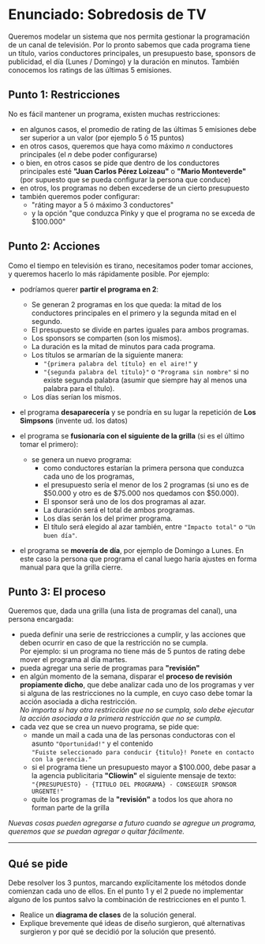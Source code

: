 # Enunciado: Sobredosis de TV

Queremos modelar un sistema que nos permita gestionar la programación de un canal de televisión. Por lo pronto sabemos que cada programa tiene un título, varios conductores principales, un presupuesto base, sponsors de publicidad, el día (Lunes / Domingo) y la duración en minutos. También conocemos los ratings de las últimas 5 emisiones.

## Punto 1: Restricciones

No es fácil mantener un programa, existen muchas restricciones:

- en algunos casos, el promedio de rating de las últimas 5 emisiones debe ser superior a un valor (por ejemplo 5 ó 15 puntos)
- en otros casos, queremos que haya como máximo *n* conductores principales (el *n* debe poder configurarse)
- o bien, en otros casos se pide que dentro de los conductores principales esté **"Juan Carlos Pérez Loizeau"** o **"Mario Monteverde"** (por supuesto que se pueda configurar la persona que conduce)
- en otros, los programas no deben excederse de un cierto presupuesto
- también queremos poder configurar:
    - "ráting mayor a 5 ó máximo 3 conductores"
    - y la opción "que conduzca Pinky y que el programa no se exceda de \$100.000"

## Punto 2: Acciones

Como el tiempo en televisión es tirano, necesitamos poder tomar acciones, y queremos hacerlo lo más rápidamente posible. Por ejemplo:

- podríamos querer **partir el programa en 2**:
    - Se generan 2 programas en los que queda: la mitad de los conductores principales en el primero y la segunda mitad en el segundo.
    - El presupuesto se divide en partes iguales para ambos programas.
    - Los sponsors se comparten (son los mismos).
    - La duración es la mitad de minutos para cada programa.
    - Los títulos se armarían de la siguiente manera:
        - `"{primera palabra del título} en el aire!"` y
        - `"{segunda palabra del título}"` o `"Programa sin nombre"` si no existe segunda palabra (asumir que siempre hay al menos una palabra para el título).
    - Los días serían los mismos.

- el programa **desaparecería** y se pondría en su lugar la repetición de **Los Simpsons** (invente ud. los datos)

- el programa se **fusionaría con el siguiente de la grilla** (si es el último tomar el primero):
    - se genera un nuevo programa:
        - como conductores estarían la primera persona que conduzca cada uno de los programas,
        - el presupuesto sería el menor de los 2 programas (si uno es de \$50.000 y otro es de \$75.000 nos quedamos con \$50.000).
        - El sponsor será uno de los dos programas al azar.
        - La duración será el total de ambos programas.
        - Los días serán los del primer programa.
        - El título será elegido al azar también, entre `"Impacto total"` o `"Un buen día"`.

- el programa se **movería de día**, por ejemplo de Domingo a Lunes. En este caso la persona que programa el canal luego haría ajustes en forma manual para que la grilla cierre.

## Punto 3: El proceso

Queremos que, dada una grilla (una lista de programas del canal), una persona encargada:

- pueda definir una serie de restricciones a cumplir, y las acciones que deben ocurrir en caso de que la restricción no se cumpla.  
  Por ejemplo: si un programa no tiene más de 5 puntos de rating debe mover el programa al día martes.
- pueda agregar una serie de programas para **"revisión"**
- en algún momento de la semana, disparar el **proceso de revisión propiamente dicho**, que debe analizar cada uno de los programas y ver si alguna de las restricciones no la cumple, en cuyo caso debe tomar la acción asociada a dicha restricción.  
  *No importa si hay otra restricción que no se cumpla, solo debe ejecutar la acción asociada a la primera restricción que no se cumpla.*
- cada vez que se crea un nuevo programa, se pide que:
    - mande un mail a cada una de las personas conductoras con el asunto `"Oportunidad!"` y el contenido  
      `"Fuiste seleccionado para conducir {titulo}! Ponete en contacto con la gerencia."`
    - si el programa tiene un presupuesto mayor a \$100.000, debe pasar a la agencia publicitaria **"Cliowin"** el siguiente mensaje de texto:  
      `"{PRESUPUESTO} - {TITULO DEL PROGRAMA} - CONSEGUIR SPONSOR URGENTE!"`
    - quite los programas de la **"revisión"** a todos los que ahora no forman parte de la grilla

*Nuevas cosas pueden agregarse a futuro cuando se agregue un programa, queremos que se puedan agregar o quitar fácilmente.*

---

## Qué se pide

Debe resolver los 3 puntos, marcando explícitamente los métodos donde comienzan cada uno de ellos. En el punto 1 y el 2 puede no implementar alguno de los puntos salvo la combinación de restricciones en el punto 1.

- Realice un **diagrama de clases** de la solución general.
- Explique brevemente qué ideas de diseño surgieron, qué alternativas surgieron y por qué se decidió por la solución que presentó.